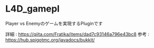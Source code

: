 # L4D_gamepl
Player vs Enemyのゲームを実現するPluginです

詳細 : https://qiita.com/Fratika/items/dad7c93146a796e43bc8
参考 : https://hub.spigotmc.org/javadocs/bukkit/
